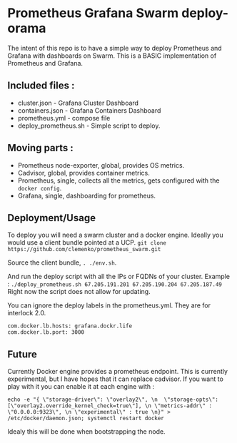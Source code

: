 # Prometheus Grafana Swarm deploy-orama
The intent of this repo is to have a simple way to deploy Prometheus and Grafana with dashboards on Swarm.
This is a BASIC implementation of Prometheus and Grafana.

## Included files :
* cluster.json - Grafana Cluster Dashboard
* containers.json - Grafana Containers Dashboard
* prometheus.yml - compose file
* deploy_prometheus.sh - Simple script to deploy.

## Moving parts :
* Prometheus node-exporter, global, provides OS metrics.
* Cadvisor, global, provides container metrics.
* Prometheus, single, collects all the metrics, gets configured with the `docker config`.
* Grafana, single, dashboarding for prometheus.

## Deployment/Usage
To deploy you will need a swarm cluster and a docker engine. Ideally you would use a client bundle pointed at a UCP.
`git clone https://github.com/clemenko/prometheus_swarm.git`

Source the client bundle, `. ./env.sh`.

And run the deploy script with all the IPs or FQDNs of your cluster.
Example :
`./deploy_prometheus.sh 67.205.191.201 67.205.190.204 67.205.187.49`
Right now the script does not allow for updating.

You can ignore the deploy labels in the prometheus.yml. They are for interlock 2.0.
```
com.docker.lb.hosts: grafana.dockr.life
com.docker.lb.port: 3000
```


## Future
Currently Docker engine provides a prometheus endpoint. This is currently experimental, but I have hopes that it can replace cadvisor. If you want to play with it you can enable it at each engine with :
```
echo -e "{ \"storage-driver\": \"overlay2\", \n  \"storage-opts\": [\"overlay2.override_kernel_check=true\"], \n \"metrics-addr\" : \"0.0.0.0:9323\", \n \"experimental\" : true \n}" > /etc/docker/daemon.json; systemctl restart docker
```
Idealy this will be done when bootstrapping the node.
